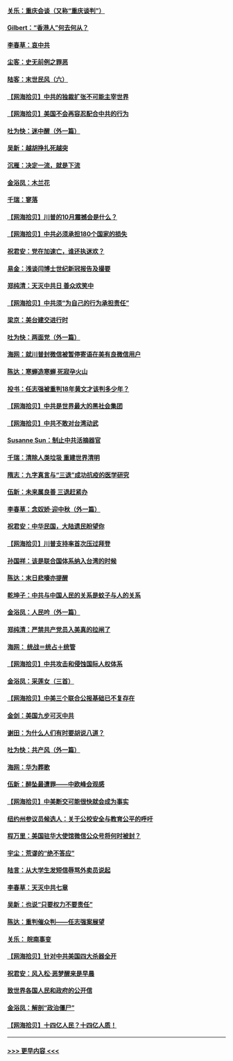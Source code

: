 #### [关乐：重庆会谈（又称“重庆谈判”）](../pages/nsc993/n12437525.md?t=09291251) 
#### [Gilbert：“香港人”何去何从？](../pages/nsc993/n12435894.md?t=09291251) 
#### [李春草：哀中共](../pages/nsc993/n12435874.md?t=09291251) 
#### [尘客：史无前例之罪恶](../pages/nsc993/n12435762.md?t=09291251) 
#### [陆客：末世民风（六）](../pages/nsc993/n12435354.md?t=09291251) 
#### [【网海拾贝】中共的独裁扩张不可能主宰世界](../pages/nsc993/n12435151.md?t=09291251) 
#### [【网海拾贝】美国不会再容忍配合中共的行为](../pages/nsc993/n12433808.md?t=09291251) 
#### [吐为快：迷中醒（外一篇）](../pages/nsc993/n12433585.md?t=09291251) 
#### [吴新：越胡挣扎死越突](../pages/nsc993/n12433562.md?t=09291251) 
#### [沉雁：决定一流，就是下流](../pages/nsc993/n12432128.md?t=09291251) 
#### [金浴凤：木兰花](../pages/nsc993/n12432124.md?t=09291251) 
#### [千瑞：寥落](../pages/nsc993/n12432071.md?t=09291251) 
#### [【网海拾贝】川普的10月震撼会是什么？](../pages/nsc993/n12431624.md?t=09291251) 
#### [【网海拾贝】中共必须承担180个国家的损失](../pages/nsc993/n12428893.md?t=09291251) 
#### [祝君安：党在加速亡，谁还执迷欢？](../pages/nsc993/n12428652.md?t=09291251) 
#### [易金：浅谈闫博士世纪新冠报告及撮要](../pages/nsc993/n12426822.md?t=09291251) 
#### [郑纯清：天灭中共日 善众欢笑中](../pages/nsc993/n12426784.md?t=09291251) 
#### [【网海拾贝】中共须“为自己的行为承担责任”](../pages/nsc993/n12426067.md?t=09291251) 
#### [梁京：美台建交进行时](../pages/nsc993/n12424066.md?t=09291251) 
#### [吐为快：两面党（外一篇）](../pages/nsc993/n12424043.md?t=09291251) 
#### [海网：就川普封微信被暂停寄语在美有良微信用户](../pages/nsc993/n12424021.md?t=09291251) 
#### [陈达：寒蝉造寒蝉 死寂孕火山](../pages/nsc993/n12423958.md?t=09291251) 
#### [投书：任志强被重判18年黄文才该判多少年？](../pages/nsc993/n12423672.md?t=09291251) 
#### [【网海拾贝】中共是世界最大的黑社会集团](../pages/nsc993/n12423543.md?t=09291251) 
#### [【网海拾贝】中共不敢对台湾动武](../pages/nsc993/n12421418.md?t=09291251) 
#### [Susanne Sun：制止中共活摘器官](../pages/nsc993/n12419654.md?t=09291251) 
#### [千瑞：清除人类垃圾 重建世界清明](../pages/nsc993/n12419414.md?t=09291251) 
#### [隋志：九字真言与“三退”成功抗疫的医学研究](../pages/nsc993/n12419248.md?t=09291251) 
#### [伍新：未来属良善 三退赶紧办](../pages/nsc993/n12418496.md?t=09291251) 
#### [李春草：念奴娇·迎中秋（外一篇）](../pages/nsc993/n12418465.md?t=09291251) 
#### [祝君安：中华民国，大陆遗民盼望你](../pages/nsc993/n12418089.md?t=09291251) 
#### [【网海拾贝】川普支持率首次压过拜登](../pages/nsc993/n12418050.md?t=09291251) 
#### [孙国祥：该是联合国体系纳入台湾的时候](../pages/nsc993/n12417369.md?t=09291251) 
#### [陈达：末日悲嚎亦提醒](../pages/nsc993/n12416736.md?t=09291251) 
#### [乾坤子：中共与中国人民的关系是蚊子与人的关系](../pages/nsc993/n12416632.md?t=09291251) 
#### [金浴凤：人民吟（外一篇）](../pages/nsc993/n12416567.md?t=09291251) 
#### [郑纯清：严禁共产党员入美真的拉闸了](../pages/nsc993/n12416550.md?t=09291251) 
#### [海网： 统战＝统占＋统管](../pages/nsc993/n12416404.md?t=09291251) 
#### [【网海拾贝】中共攻击和侵蚀国际人权体系](../pages/nsc993/n12416250.md?t=09291251) 
#### [金浴凤：采莲女（三首）](../pages/nsc993/n12415517.md?t=09291251) 
#### [【网海拾贝】中美三个联合公报基础已不复存在](../pages/nsc993/n12415054.md?t=09291251) 
#### [金剑：美国九步可灭中共](../pages/nsc993/n12413183.md?t=09291251) 
#### [谢田：为什么人们有时要胡说八道？](../pages/nsc993/n12411861.md?t=09291251) 
#### [吐为快：共产风（外一篇）](../pages/nsc993/n12411761.md?t=09291251) 
#### [海网：华为葬歌](../pages/nsc993/n12410381.md?t=09291251) 
#### [伍新：醉坠最遭罪——中欧峰会观感](../pages/nsc993/n12410364.md?t=09291251) 
#### [【网海拾贝】中美断交可能很快就会成为事实](../pages/nsc993/n12409495.md?t=09291251) 
#### [纽约州参议员候选人：关于公校安全与教育公平的呼吁](../pages/nsc993/n12409228.md?t=09291251) 
#### [程万里：美国驻华大使馆微信公众号将何时被封？](../pages/nsc993/n12407397.md?t=09291251) 
#### [宇尘：荒谬的“绝不答应”](../pages/nsc993/n12407360.md?t=09291251) 
#### [陆言：从大学生发短信辱骂外卖员说起](../pages/nsc993/n12407285.md?t=09291251) 
#### [李春草：天灭中共七章](../pages/nsc993/n12406988.md?t=09291251) 
#### [吴新：也说“只要权力不要责任”](../pages/nsc993/n12406966.md?t=09291251) 
#### [陈达：重判催众判——任志强案展望](../pages/nsc993/n12404540.md?t=09291251) 
#### [关乐： 皖南事变](../pages/nsc993/n12404288.md?t=09291251) 
#### [【网海拾贝】针对中共美国四大杀器全开](../pages/nsc993/n12404172.md?t=09291251) 
#### [祝君安：风入松‧恶梦醒来是早晨](../pages/nsc993/n12401953.md?t=09291251) 
#### [致世界各国人民和政府的公开信](../pages/nsc993/n12401824.md?t=09291251) 
#### [金浴凤：解剖“政治僵尸”](../pages/nsc993/n12401808.md?t=09291251) 
#### [【网海拾贝】十四亿人民？十四亿人质！](../pages/nsc993/n12401708.md?t=09291251) 

----
#### [ >>> 更早内容 <<< ](../indexes/nsc993-earlier.md)
